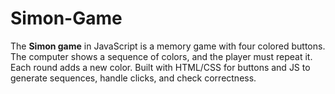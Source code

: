 # Simon-Game
The **Simon game** in JavaScript is a memory game with four colored buttons. The computer shows a sequence of colors, and the player must repeat it. Each round adds a new color. Built with HTML/CSS for buttons and JS to generate sequences, handle clicks, and check correctness.
